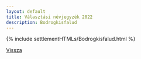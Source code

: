 ```yaml
---
layout: default
title: Választási névjegyzék 2022
description: Bodrogkisfalud
---
```


{% include settlementHTMLs/Bodrogkisfalud.html %}

[Vissza](./)